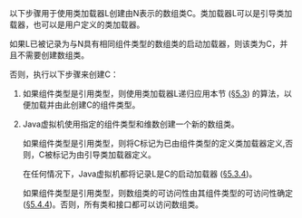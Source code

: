 以下步骤用于使用类加载器L创建由N表示的数组类C。类加载器L可以是引导类加载器，也可以是用户定义的类加载器。

如果L已被记录为与N具有相同组件类型的数组类的启动加载器，则该类为C，并且不需要创建数组类。

否则，执行以下步骤来创建C：

1. 如果组件类型是引用类型，则使用类加载器L递归应用本节 ([§5.3](https://docs.oracle.com/javase/specs/jvms/se12/html/jvms-5.html#jvms-5.3)) 的算法，以便加载并由此创建C的组件类型。

2. Java虚拟机使用指定的组件类型和维数创建一个新的数组类。

   如果组件类型是引用类型，则将C标记为已由组件类型的定义类加载器定义,否则，C被标记为由引导类加载器定义。

   在任何情况下，Java虚拟机都将记录L是C的启动加载器 ([§5.3.4](https://docs.oracle.com/javase/specs/jvms/se12/html/jvms-5.html#jvms-5.3.4))。

   如果组件类型是引用类型，则数组类的可访问性由其组件类型的可访问性确定([§5.4.4](https://docs.oracle.com/javase/specs/jvms/se12/html/jvms-5.html#jvms-5.4.4))。否则，所有类和接口都可以访问数组类。

   